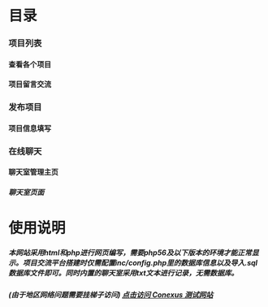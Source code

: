 # 目录

### 项目列表
#### 查看各个项目
#### 项目留言交流

### 发布项目
#### 项目信息填写

### 在线聊天
#### 聊天室管理主页
##### 聊天室页面

# 使用说明
##### 本网站采用html和php进行网页编写，需要php56及以下版本的环境才能正常显示。项目交流平台搭建时仅需配置inc/config.php里的数据库信息以及导入.sql数据库文件即可。同时内置的聊天室采用txt文本进行记录，无需数据库。
##### (由于地区网络问题需要挂梯子访问) [点击访问 Conexus 测试网站](http://conexus.oeza.top)

